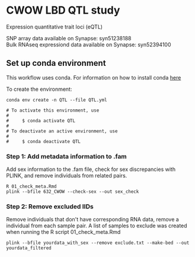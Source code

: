 # CWOW LBD QTL study
Expression quantitative trait loci (eQTL)

SNP array data available on Synapse: syn51238188\
Bulk RNAseq expressiond data available on Synapse: syn52394100

## Set up conda environment
This workflow uses conda. For information on how to install conda [here](https://docs.conda.io/projects/conda/en/latest/user-guide/index.html)

To create the environment:
```
conda env create -n QTL --file QTL.yml

# To activate this environment, use
#
#     $ conda activate QTL
#
# To deactivate an active environment, use
#
#     $ conda deactivate QTL

```
### Step 1: Add metadata information to .fam
Add sex information to the .fam file, check for sex discrepancies with PLINK, and remove individuals from related pairs. 
```
R 01_check_meta.Rmd
plink --bfile 632_CWOW --check-sex --out sex_check
```

### Step 2: Remove excluded IIDs
Remove individuals that don't have corresponding RNA data, remove a individual from each sample pair. A list of samples to exclude was created when running the R script 01_check_meta.Rmd
```
plink --bfile yourdata_with_sex --remove exclude.txt --make-bed --out yourdata_filtered
```

